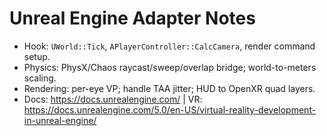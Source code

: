 # Unreal Engine Adapter Notes

- Hook: `UWorld::Tick`, `APlayerController::CalcCamera`, render command setup.
- Physics: PhysX/Chaos raycast/sweep/overlap bridge; world-to-meters scaling.
- Rendering: per-eye VP; handle TAA jitter; HUD to OpenXR quad layers.
- Docs: https://docs.unrealengine.com/ | VR: https://docs.unrealengine.com/5.0/en-US/virtual-reality-development-in-unreal-engine/
